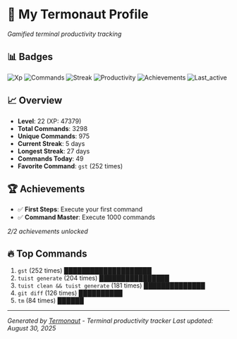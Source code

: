 # 🚀 My Termonaut Profile

*Gamified terminal productivity tracking*

## 📊 Badges

![Xp](https://img.shields.io/badge/XP-Level+22+%2847379%2F52900%29-blue?style=flat-square&logo=terminal&logoColor=white) ![Commands](https://img.shields.io/badge/Commands-3298-blue?style=flat-square&logo=terminal&logoColor=white) ![Streak](https://img.shields.io/badge/Streak-5+days-green?style=flat-square&logo=terminal&logoColor=white) ![Productivity](https://img.shields.io/badge/Productivity-80.0%25-green?style=flat-square&logo=terminal&logoColor=white) ![Achievements](https://img.shields.io/badge/Achievements-5%2F10-blue?style=flat-square&logo=terminal&logoColor=white) ![Last_active](https://img.shields.io/badge/Last+Active-18h+ago-yellow?style=flat-square&logo=terminal&logoColor=white) 

## 📈 Overview

- **Level**: 22 (XP: 47379)
- **Total Commands**: 3298
- **Unique Commands**: 975
- **Current Streak**: 5 days
- **Longest Streak**: 27 days
- **Commands Today**: 49
- **Favorite Command**: `gst` (252 times)

## 🏆 Achievements

- ✅ **First Steps**: Execute your first command
- ✅ **Command Master**: Execute 1000 commands

*2/2 achievements unlocked*

## 🔥 Top Commands

1. `gst` (252 times) ████████████████████
2. `tuist generate` (204 times) ████████████████
3. `tuist clean && tuist generate` (181 times) ██████████████
4. `git diff` (126 times) ██████████
5. `tm` (84 times) ██████

---

*Generated by [Termonaut](https://github.com/oiahoon/termonaut) - Terminal productivity tracker*
*Last updated: August 30, 2025*

